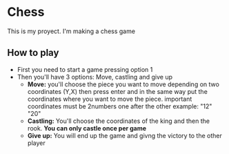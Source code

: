 # Chess
This is my proyect. I'm making a chess game

## How to play

- First you need to start a game pressing option 1
- Then you'll have 3 options: Move, castling and give up
  - **Move:** you'll choose the piece you want to move depending on two coordinates (Y,X) then press enter and in the same way put the coordinates where you want to move the piece. important coordinates must be 2numbers one after the other example: "12" "20" 
  - **Castling:** You'll choose the coordinates of the king and then the rook. **You can only castle once per game** 
  - **Give up:** You will end up the game and givng the victory to the other player
